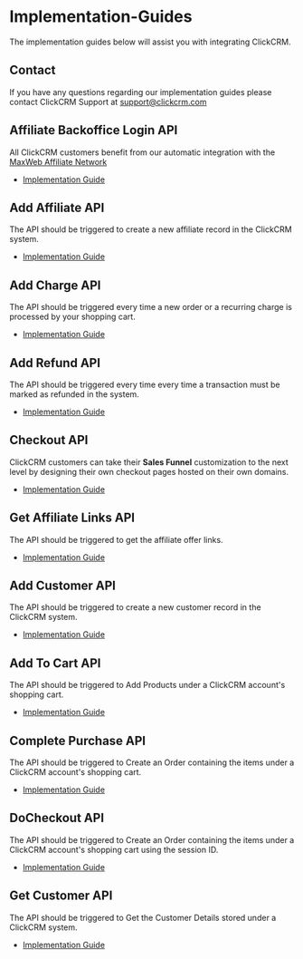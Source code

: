# Implementation-Guides
The implementation guides below will assist you with integrating ClickCRM.

<!-- The ClickCRM Knowledge Base contains a wealth of information regarding our services including a Getting Started guide and additional information which will be helpful to get you started with ClickCRM.
<br><a href="https://clickcrm.ticksy.com/">ClickCRM Knowledge Base</a> -->

<h2>Contact</h2>
<p>If you have any questions regarding our implementation guides please contact ClickCRM Support at <a href="mailto:support@clickcrm.com">support@clickcrm.com</a></p>

<h2>Affiliate Backoffice Login API</h2>
<p>All ClickCRM customers benefit from our automatic integration with the <a href="https://maxweb.com">MaxWeb Affiliate Network</a></p>
<ul>
  <li><a href="https://github.com/clickcrm/Implementation-Guides/blob/master/maxweb-login-implementation.md">Implementation Guide</a>
</ul>

<h2>Add Affiliate API</h2>
<p>The API should be triggered to create a new affiliate record in the ClickCRM system.</p>
<ul>
  <li><a href="https://github.com/clickcrm/Implementation-Guides/blob/master/add-affiliate-api.md">Implementation Guide</a>
</ul>

<h2>Add Charge API</h2>
<p>The API should be triggered every time a new order or a recurring charge is processed by your shopping cart.</p>
<ul>
  <li><a href="https://github.com/clickcrm/Implementation-Guides/blob/master/add-charge-api.md">Implementation Guide</a>
</ul>

<h2>Add Refund API</h2>
<p>The API should be triggered every time every time a transaction must be marked as refunded in the system.</p>
<ul>
  <li><a href="https://github.com/clickcrm/Implementation-Guides/blob/master/add-refund-api.md">Implementation Guide</a>
</ul>

<h2>Checkout API</h2>
<p>ClickCRM customers can take their <b>Sales Funnel</b> customization to the next level by designing their own checkout pages hosted on their own domains. 
<ul>
  <li><a href="https://github.com/clickcrm/Implementation-Guides/blob/master/checkout-api.md">Implementation Guide</a>
</ul>

<h2>Get Affiliate Links API</h2>
<p>The API should be triggered to get the affiliate offer links.</p>
<ul>
  <li><a href="https://github.com/clickcrm/Implementation-Guides/blob/master/get-affiliate-links-api.md">Implementation Guide</a>
</ul>

<h2>Add Customer API</h2>
<p>The API should be triggered to create a new customer record in the ClickCRM system.</p>
<ul>
  <li><a href="https://github.com/clickcrm/Implementation-Guides/blob/master/add-customer-api.md">Implementation Guide</a>
</ul>

<h2>Add To Cart API</h2>
<p>The API should be triggered to Add Products under a ClickCRM account's shopping cart.</p>
<ul>
  <li><a href="https://github.com/clickcrm/Implementation-Guides/blob/master/add-to-cart-api.md">Implementation Guide</a>
</ul>

<h2>Complete Purchase API</h2>
<p>The API should be triggered to Create an Order containing the items under a ClickCRM account's shopping cart.</p>
<ul>
  <li><a href="https://github.com/clickcrm/Implementation-Guides/blob/master/complete-purchase-api.md">Implementation Guide</a>
</ul>

<h2>DoCheckout API</h2>
<p>The API should be triggered to Create an Order containing the items under a ClickCRM account's shopping cart using the session ID.</p>
<ul>
  <li><a href="https://github.com/clickcrm/Implementation-Guides/blob/master/docheckout-api.md">Implementation Guide</a>
</ul>

<h2>Get Customer API</h2>
<p>The API should be triggered to Get the Customer Details stored under a ClickCRM system.</p>
<ul>
  <li><a href="https://github.com/clickcrm/Implementation-Guides/blob/master/get-customer-api.md">Implementation Guide</a>
</ul>
